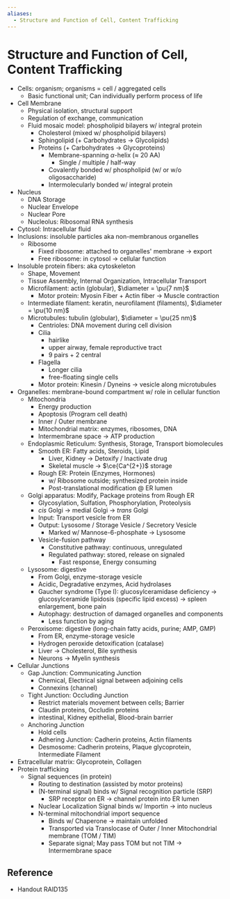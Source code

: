 ```yaml
---
aliases:
  - Structure and Function of Cell, Content Trafficking
---
```


# Structure and Function of Cell, Content Trafficking

- Cells: organism; organisms = cell / aggregated cells
	- Basic functional unit; Can individually perform process of life
- Cell Membrane
	- Physical isolation, structural support
	- Regulation of exchange, communication
	- Fluid mosaic model: phospholipid bilayers w/ integral protein
		- Cholesterol (mixed w/ phospholipid bilayers)
		- Sphingolipid (+ Carbohydrates → Glycolipids)
		- Proteins (+ Carbohydrates → Glycoproteins)
			- Membrane-spanning $\alpha$-helix ($\approx$ 20 AA)
				- Single / multiple / half-way
			- Covalently bonded w/ phospholipid (w/ or w/o oligosaccharide)
			- Intermolecularly bonded w/ integral protein
- Nucleus
	- DNA Storage
	- Nuclear Envelope
	- Nuclear Pore
	- Nucleolus: Ribosomal RNA synthesis
- Cytosol: Intracellular fluid
- Inclusions: insoluble particles aka non-membranous organelles
	- Ribosome
		- Fixed ribosome: attached to organelles' membrane → export
		- Free ribosome: in cytosol → cellular function
- Insoluble protein fibers: aka cytoskeleton
	- Shape, Movement
	- Tissue Assembly, Internal Organization, Intracellular Transport
	- Microfilament: actin (globular), $\diameter = \pu{7 nm}$
		- Motor protein: Myosin Fiber + Actin fiber → Muscle contraction
	- Intermediate filament: keratin, neurofilament (filaments), $\diameter = \pu{10 nm}$
	- Microtubules: tubulin (globular), $\diameter = \pu{25 nm}$
		- Centrioles: DNA movement during cell division
		- Cilia
			- hairlike
			- upper airway, female reproductive tract
			- 9 pairs + 2 central
		- Flagella
			- Longer cilia
			- free-floating single cells
		- Motor protein: Kinesin / Dyneins → vesicle along microtubules
- Organelles: membrane-bound compartment w/ role in cellular function
	- Mitochondria
		- Energy production
		- Apoptosis (Program cell death)
		- Inner / Outer membrane
		- Mitochondrial matrix: enzymes, ribosomes, DNA
		- Intermembrane space → ATP production
	- Endoplasmic Reticulum: Synthesis, Storage, Transport biomolecules
		- Smooth ER: Fatty acids, Steroids, Lipid
			- Liver, Kidney → Detoxify / Inactivate drug
			- Skeletal muscle → $\ce{Ca^{2+}}$ storage
		- Rough ER: Protein (Enzymes, Hormones)
			- w/ Ribosome outside; synthesized protein inside
			- Post-translational modification @ ER lumen
	- Golgi apparatus: Modify, Package proteins from Rough ER
		- Glycosylation, Sulfation, Phosphorylation, Proteolysis
		- *cis* Golgi → medial Golgi → *trans* Golgi
		- Input: Transport vesicle from ER
		- Output: Lysosome / Storage Vesicle / Secretory Vesicle
			- Marked w/ Mannose-6-phosphate → Lysosome
		- Vesicle-fusion pathway
			- Constitutive pathway: continuous, unregulated
			- Regulated pathway: stored, release on signaled
				- Fast response, Energy consuming
	- Lysosome: digestive
		- From Golgi, enzyme-storage vesicle
		- Acidic, Degradative enzymes, Acid hydrolases
		- Gaucher syndrome (Type I): glucosylceramidase deficiency → glucosylceramide lipidosis (specific lipid excess) → spleen enlargement, bone pain
		- Autophagy: destruction of damaged organelles and components
			- Less function by aging
	- Peroxisome: digestive (long-chain fatty acids, purine; AMP, GMP)
		- From ER, enzyme-storage vesicle
		- Hydrogen peroxide detoxification (catalase)
		- Liver → Cholesterol, Bile synthesis
		- Neurons → Myelin synthesis
- Cellular Junctions
	- Gap Junction: Communicating Junction
		- Chemical, Electrical signal between adjoining cells
		- Connexins (channel)
	- Tight Junction: Occluding Junction
		- Restrict materials movement between cells; Barrier
		- Claudin proteins, Occludin proteins
		- intestinal, Kidney epithelial, Blood-brain barrier
	- Anchoring Junction
		- Hold cells
		- Adhering Junction: Cadherin proteins, Actin filaments
		- Desmosome: Cadherin proteins, Plaque glycoprotein, Intermediate Filament
- Extracellular matrix: Glycoprotein, Collagen
- Protein trafficking
	- Signal sequences (in protein)
		- Routing to destination (assisted by motor proteins)
		- (N-terminal signal) binds w/ Signal recognition particle (SRP)
			- SRP receptor on ER → channel protein into ER lumen
		- Nuclear Localization Signal binds w/ Importin → into nucleus
		- N-terminal mitochondrial import sequence
			- Binds w/ Chaperone → maintain unfolded
			- Transported via Translocase of Outer / Inner Mitochondrial membrane (TOM / TIM)
			- Separate signal; May pass TOM but not TIM → Intermembrane space

## Reference

- Handout RAID135
